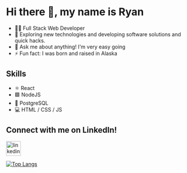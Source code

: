 # Hi there 👋, my name is Ryan

- 👩‍💻 Full Stack Web Developer
- 🤔 Exploring new technologies and developing software solutions and quick hacks.
- 💬 Ask me about anything! I'm very easy going 
- ⚡ Fun fact: I was born and raised in Alaska 

## Skills
- ⚛️ React
- 🟩 NodeJS
- 🐘 PostgreSQL
- 💻 HTML / CSS / JS

## Connect with me on LinkedIn!
[<img src='https://lh3.googleusercontent.com/proxy/M4VglLoFAjnxz8vGVrzD-yK8o3t-JspLxQarmoHRcrhEtUFbg57CXAczeSR3NI4PDATq7YuXV28v7BHOoJQSP9vw-9N7HFJQcUG2_6lc2cmbbeeBQnd9knLQhg' alt='linkedin' height='40'>](https://www.linkedin.com/in/ryan-e-mark/)  


[![Top Langs](https://github-readme-stats.vercel.app/api/top-langs/?username=Ryan-E-Mark&hide=ruby,shell&layout=compact)](https://github.com/anuraghazra/github-readme-stats)
